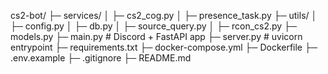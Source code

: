 cs2-bot/
├─ services/
│  ├─ cs2_cog.py
│  ├─ presence_task.py
├─ utils/
│  ├─ config.py
│  ├─ db.py
│  ├─ source_query.py
│  ├─ rcon_cs2.py
├─ models.py
├─ main.py          # Discord + FastAPI app
├─ server.py        # uvicorn entrypoint
├─ requirements.txt
├─ docker-compose.yml
├─ Dockerfile
├─ .env.example
├─ .gitignore
├─ README.md
